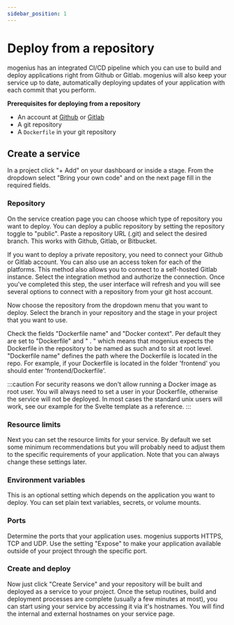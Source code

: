 ```yaml
---
sidebar_position: 1
---
```


# Deploy from a repository

mogenius has an integrated CI/CD pipeline which you can use to build and deploy applications right from Github or Gitlab. mogenius will also keep your service up to date, automatically deploying updates of your application with each commit that you perform.

**Prerequisites for deploying from a repository**
- An account at [Github](https://github.com) or [Gitlab](https://gitlab.com)
- A git repository
- A `Dockerfile` in your git repository

## Create a service
In a project click "+ Add" on your dashboard or inside a stage. From the dropdown select "Bring your own code" and on the next page fill in the required fields.

### Repository
On the service creation page you can choose which type of repository you want to deploy. You can deploy a public repository by setting the repository toggle to "public". Paste a repository URL (.git) and select the desired branch. This works with Github, Gitlab, or Bitbucket.

If you want to deploy a private repository, you need to connect your Github or Gitlab account. You can also use an access token for each of the platforms. This method also allows you to connect to a self-hosted Gitlab instance.
Select the integration method and authorize the connection. Once you've completed this step, the user interface will refresh and you will see several options to connect with a repository from your git host account.

Now choose the repository from the dropdown menu that you want to deploy. Select the branch in your repository and the stage in your project that you want to use.

Check the fields "Dockerfile name" and "Docker context". Per default they are set to "Dockerfile" and " . " which means that mogenius expects the Dockerfile in the repository to be named as such and to sit at root level. "Dockerfile name" defines the path where the Dockerfile is located in the repo. For example, if your Dockerfile is located in the folder 'frontend' you should enter 'frontend/Dockerfile'.

:::caution
For security reasons we don't allow running a Docker image as root user. You will always need to set a user in your Dockerfile, otherwise the service will not be deployed. In most cases the standard unix users will work, see our example for the Svelte template as a reference.
:::

### Resource limits
Next you can set the resource limits for your service. By default we set some minimum recommendations but you will probably need to adjust them to the specific requirements of your application. Note that you can always change these settings later.

### Environment variables
This is an optional setting which depends on the application you want to deploy. You can set plain text variables, secrets, or volume mounts.

### Ports
Determine the ports that your application uses. mogenius supports HTTPS, TCP and UDP. Use the setting "Expose" to make your application available outside of your project through the specific port.

### Create and deploy
Now just click "Create Service" and your repository will be built and deployed as a service to your project. Once the setup routines, build and deployment processes are complete (usually a few minutes at most), you can start using your service by accessing it via it's hostnames. You will find the internal and external hostnames on your service page.



